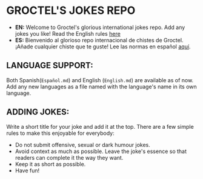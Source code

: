 # GROCTEL'S JOKES REPO

- **EN:** Welcome to Groctel's glorious international jokes repo. Add any jokes you like! Read the English rules [here](https://github.com/Groctel/Jokes/blob/master/English.md)
- **ES:** Bienvenido al glorioso repo internacional de chistes de Groctel. ¡Añade cualquier chiste que te guste! Lee las normas en español [aquí](https://github.com/Groctel/Jokes/blob/master/Espa%C3%B1ol.md).

## LANGUAGE SUPPORT:

Both Spanish(`Español.md`) and English (`English.md`) are available as of now. Add any new languages as a file named with the language's name in its own language.

## ADDING JOKES:

Write a short title for your joke and add it at the top. There are a few simple rules to make this enjoyable for everybody:

- Do not submit offensive, sexual or dark humour jokes.
- Avoid context as much as possible. Leave the joke's essence so that readers can complete it the way they want.
- Keep it as short as possible.
- Have fun!
